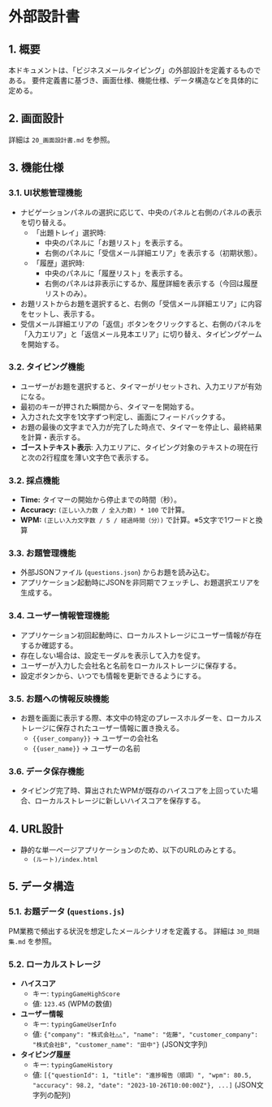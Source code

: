 # 外部設計書

## 1. 概要

本ドキュメントは、「ビジネスメールタイピング」の外部設計を定義するものである。
要件定義書に基づき、画面仕様、機能仕様、データ構造などを具体的に定める。

## 2. 画面設計

詳細は `20_画面設計書.md` を参照。

## 3. 機能仕様

### 3.1. UI状態管理機能

- ナビゲーションパネルの選択に応じて、中央のパネルと右側のパネルの表示を切り替える。
  - 「出題トレイ」選択時:
    - 中央のパネルに「お題リスト」を表示する。
    - 右側のパネルに「受信メール詳細エリア」を表示する（初期状態）。
  - 「履歴」選択時:
    - 中央のパネルに「履歴リスト」を表示する。
    - 右側のパネルは非表示にするか、履歴詳細を表示する（今回は履歴リストのみ）。
- お題リストからお題を選択すると、右側の「受信メール詳細エリア」に内容をセットし、表示する。
- 受信メール詳細エリアの「返信」ボタンをクリックすると、右側のパネルを「入力エリア」と「返信メール見本エリア」に切り替え、タイピングゲームを開始する。

### 3.2. タイピング機能

- ユーザーがお題を選択すると、タイマーがリセットされ、入力エリアが有効になる。
- 最初のキーが押された瞬間から、タイマーを開始する。
- 入力された文字を1文字ずつ判定し、画面にフィードバックする。
- お題の最後の文字まで入力が完了した時点で、タイマーを停止し、最終結果を計算・表示する。
- **ゴーストテキスト表示**: 入力エリアに、タイピング対象のテキストの現在行と次の2行程度を薄い文字色で表示する。

### 3.2. 採点機能

- **Time:** タイマーの開始から停止までの時間（秒）。
- **Accuracy:** `(正しい入力数 / 全入力数) * 100` で計算。
- **WPM:** `(正しい入力文字数 / 5 / 経過時間（分）)` で計算。※5文字で1ワードと換算

### 3.3. お題管理機能

- 外部JSONファイル (`questions.json`) からお題を読み込む。
- アプリケーション起動時にJSONを非同期でフェッチし、お題選択エリアを生成する。

### 3.4. ユーザー情報管理機能

- アプリケーション初回起動時に、ローカルストレージにユーザー情報が存在するか確認する。
- 存在しない場合は、設定モーダルを表示して入力を促す。
- ユーザーが入力した会社名と名前をローカルストレージに保存する。
- 設定ボタンから、いつでも情報を更新できるようにする。

### 3.5. お題への情報反映機能

- お題を画面に表示する際、本文中の特定のプレースホルダーを、ローカルストレージに保存されたユーザー情報に置き換える。
  - `{{user_company}}` -> ユーザーの会社名
  - `{{user_name}}` -> ユーザーの名前

### 3.6. データ保存機能

- タイピング完了時、算出されたWPMが既存のハイスコアを上回っていた場合、ローカルストレージに新しいハイスコアを保存する。

## 4. URL設計

- 静的な単一ページアプリケーションのため、以下のURLのみとする。
  - `(ルート)/index.html`

## 5. データ構造

### 5.1. お題データ (`questions.js`)

PM業務で頻出する状況を想定したメールシナリオを定義する。
詳細は `30_問題集.md` を参照。


### 5.2. ローカルストレージ

- **ハイスコア**
  - キー: `typingGameHighScore`
  - 値: `123.45` (WPMの数値)
- **ユーザー情報**
  - キー: `typingGameUserInfo`
  - 値: `{"company": "株式会社△△", "name": "佐藤", "customer_company": "株式会社B", "customer_name": "田中"}` (JSON文字列)
- **タイピング履歴**
  - キー: `typingGameHistory`
  - 値: `[{"questionId": 1, "title": "進捗報告（順調）", "wpm": 80.5, "accuracy": 98.2, "date": "2023-10-26T10:00:00Z"}, ...]` (JSON文字列の配列)

